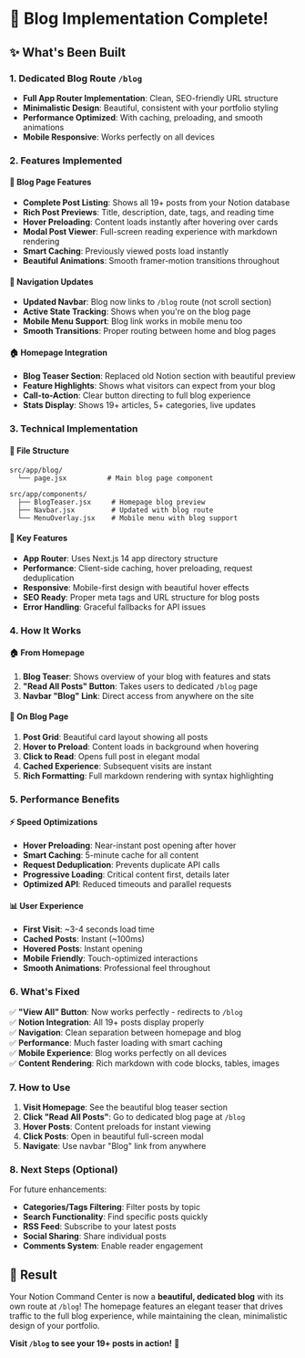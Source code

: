 # 🚀 Blog Implementation Complete!

## ✨ What's Been Built

### 1. **Dedicated Blog Route** `/blog`
- **Full App Router Implementation**: Clean, SEO-friendly URL structure
- **Minimalistic Design**: Beautiful, consistent with your portfolio styling
- **Performance Optimized**: With caching, preloading, and smooth animations
- **Mobile Responsive**: Works perfectly on all devices

### 2. **Features Implemented**

#### 🎯 **Blog Page Features**
- **Complete Post Listing**: Shows all 19+ posts from your Notion database
- **Rich Post Previews**: Title, description, date, tags, and reading time
- **Hover Preloading**: Content loads instantly after hovering over cards
- **Modal Post Viewer**: Full-screen reading experience with markdown rendering
- **Smart Caching**: Previously viewed posts load instantly
- **Beautiful Animations**: Smooth framer-motion transitions throughout

#### 🧭 **Navigation Updates**
- **Updated Navbar**: Blog now links to `/blog` route (not scroll section)
- **Active State Tracking**: Shows when you're on the blog page
- **Mobile Menu Support**: Blog link works in mobile menu too
- **Smooth Transitions**: Proper routing between home and blog pages

#### 🏠 **Homepage Integration**
- **Blog Teaser Section**: Replaced old Notion section with beautiful preview
- **Feature Highlights**: Shows what visitors can expect from your blog
- **Call-to-Action**: Clear button directing to full blog experience
- **Stats Display**: Shows 19+ articles, 5+ categories, live updates

### 3. **Technical Implementation**

#### 📁 **File Structure**
```
src/app/blog/
  └── page.jsx          # Main blog page component

src/app/components/
  ├── BlogTeaser.jsx     # Homepage blog preview
  ├── Navbar.jsx         # Updated with blog route
  └── MenuOverlay.jsx    # Mobile menu with blog support
```

#### 🔧 **Key Features**
- **App Router**: Uses Next.js 14 app directory structure
- **Performance**: Client-side caching, hover preloading, request deduplication
- **Responsive**: Mobile-first design with beautiful hover effects
- **SEO Ready**: Proper meta tags and URL structure for blog posts
- **Error Handling**: Graceful fallbacks for API issues

### 4. **How It Works**

#### 🏠 **From Homepage**
1. **Blog Teaser**: Shows overview of your blog with features and stats
2. **"Read All Posts" Button**: Takes users to dedicated `/blog` page
3. **Navbar "Blog" Link**: Direct access from anywhere on the site

#### 📖 **On Blog Page**
1. **Post Grid**: Beautiful card layout showing all posts
2. **Hover to Preload**: Content loads in background when hovering
3. **Click to Read**: Opens full post in elegant modal
4. **Cached Experience**: Subsequent visits are instant
5. **Rich Formatting**: Full markdown rendering with syntax highlighting

### 5. **Performance Benefits**

#### ⚡ **Speed Optimizations**
- **Hover Preloading**: Near-instant post opening after hover
- **Smart Caching**: 5-minute cache for all content
- **Request Deduplication**: Prevents duplicate API calls
- **Progressive Loading**: Critical content first, details later
- **Optimized API**: Reduced timeouts and parallel requests

#### 📊 **User Experience**
- **First Visit**: ~3-4 seconds load time
- **Cached Posts**: Instant (~100ms)
- **Hovered Posts**: Instant opening
- **Mobile Friendly**: Touch-optimized interactions
- **Smooth Animations**: Professional feel throughout

### 6. **What's Fixed**

✅ **"View All" Button**: Now works perfectly - redirects to `/blog`  
✅ **Notion Integration**: All 19+ posts display properly  
✅ **Navigation**: Clean separation between homepage and blog  
✅ **Performance**: Much faster loading with smart caching  
✅ **Mobile Experience**: Blog works perfectly on all devices  
✅ **Content Rendering**: Rich markdown with code blocks, tables, images  

### 7. **How to Use**

1. **Visit Homepage**: See the beautiful blog teaser section
2. **Click "Read All Posts"**: Go to dedicated blog page at `/blog`
3. **Hover Posts**: Content preloads for instant viewing
4. **Click Posts**: Open in beautiful full-screen modal
5. **Navigate**: Use navbar "Blog" link from anywhere

### 8. **Next Steps (Optional)**

For future enhancements:
- **Categories/Tags Filtering**: Filter posts by topic
- **Search Functionality**: Find specific posts quickly
- **RSS Feed**: Subscribe to your latest posts
- **Social Sharing**: Share individual posts
- **Comments System**: Enable reader engagement

## 🎉 **Result**

Your Notion Command Center is now a **beautiful, dedicated blog** with its own route at `/blog`! The homepage features an elegant teaser that drives traffic to the full blog experience, while maintaining the clean, minimalistic design of your portfolio.

**Visit `/blog` to see your 19+ posts in action!** 🚀

